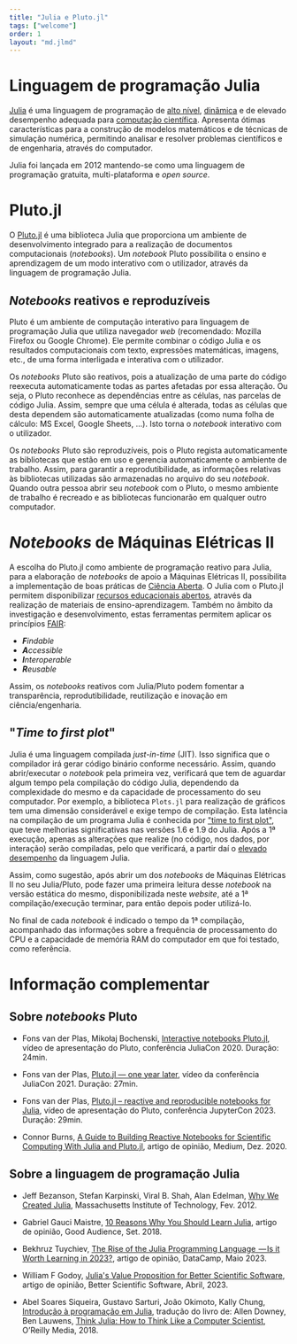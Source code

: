 ```yaml
---
title: "Julia e Pluto.jl"
tags: ["welcome"]
order: 1
layout: "md.jlmd"
---
```


# Linguagem de programação Julia 
[Julia](https://en.wikipedia.org/wiki/Julia_(programming_language)) é uma linguagem de programação de [alto nível](https://en.wikipedia.org/wiki/High-level_programming_language), [dinâmica](https://en.wikipedia.org/wiki/Dynamic_programming_language) e de elevado desempenho adequada para [computação científica](https://pt.wikipedia.org/wiki/Computa%C3%A7%C3%A3o_cient%C3%ADfica). Apresenta ótimas características para a construção de modelos matemáticos e de técnicas de simulação numérica, permitindo analisar e resolver problemas científicos e de engenharia, através do computador.

Julia foi lançada em 2012 mantendo-se como uma linguagem de programação gratuita, multi-plataforma e *open source*.

# Pluto.jl
O [Pluto.jl](https://plutojl.org/) é uma biblioteca Julia que proporciona um ambiente de desenvolvimento integrado para a realização de documentos computacionais (*notebooks*). 
Um *notebook* Pluto possibilita o ensino e aprendizagem de um modo interativo com o utilizador, através da linguagem de programação Julia.

## *Notebooks* reativos e reproduzíveis
Pluto é um ambiente de computação interativo para linguagem de programação Julia que utiliza navegador *web* (recomendado: Mozilla Firefox ou Google Chrome). 
Ele permite combinar o código Julia e os resultados computacionais com texto, expressões matemáticas, imagens, etc., de uma forma interligada e interativa com o utilizador. 

Os *notebooks* Pluto são reativos, pois a atualização de uma parte do código reexecuta automaticamente todas as partes afetadas por essa alteração. 
Ou seja, o Pluto reconhece as dependências entre as células, nas parcelas de código Julia. Assim, sempre que uma célula é alterada, todas as células que desta dependem são automaticamente atualizadas (como numa folha de cálculo: MS Excel, Google Sheets, ...). Isto torna o *notebook* interativo com o utilizador.

Os *notebooks* Pluto são reproduzíveis, pois o Pluto regista automaticamente as bibliotecas que estão em uso e gerencia automaticamente o ambiente de trabalho. 
Assim, para garantir a reprodutibilidade, as informações relativas às bibliotecas utilizadas são armazenadas no arquivo do seu *notebook*. 
Quando outra pessoa abrir seu *notebook* com o Pluto, o mesmo ambiente de trabalho é recreado e as bibliotecas funcionarão em qualquer outro computador.


# *Notebooks* de Máquinas Elétricas II
A escolha do Pluto.jl como ambiente de programação reativo para Julia, para a elaboração de *notebooks* de apoio a Máquinas Elétricas II, possibilita a implementação de boas práticas de [Ciência Aberta](https://www.ciencia-aberta.pt/). O Julia com o Pluto.jl permitem disponibilizar [recursos educacionais abertos](https://en.wikipedia.org/wiki/Open_educational_resources), através da realização de materiais de ensino-aprendizagem. Também no âmbito da investigação e desenvolvimento, estas ferramentas permitem aplicar os princípios [FAIR](https://openscience.eu/):

- _**F**indable_
- _**A**ccessible_
- _**I**nteroperable_
- _**R**eusable_

Assim, os *notebooks* reativos com Julia/Pluto podem fomentar a transparência, reprodutibilidade, reutilização e inovação em ciência/engenharia.


## "*Time to first plot*"
Julia é uma linguagem compilada *just-in-time* (JIT). Isso significa que o compilador irá gerar código binário conforme necessário. Assim, quando abrir/executar o *notebook* pela primeira vez, verificará que tem de aguardar algum tempo pela compilação do código Julia, dependendo da complexidade do mesmo e da capacidade de processamento do seu computador. Por exemplo, a biblioteca `Plots.jl` para realização de gráficos tem uma dimensão considerável e exige tempo de compilação. Esta latência na compilação de um programa Julia é conhecida por ["time to first plot"](https://lwn.net/Articles/856819/), que teve melhorias significativas nas versões 1.6 e 1.9 do Julia. Após a 1ª execução, apenas as alterações que realize (no código, nos dados, por interação) serão compiladas, pelo que verificará, a partir daí o [elevado desempenho](https://julialang.org/benchmarks/) da linguagem Julia.

Assim, como sugestão, após abrir um dos *notebooks* de Máquinas Elétricas II no seu Julia/Pluto, pode fazer uma primeira leitura desse *notebook* na versão estática do mesmo, disponibilizada neste *website*, até a 1ª compilação/execução terminar, para então depois poder utilizá-lo.

No final de cada *notebook* é indicado o tempo da 1ª compilação, acompanhado das informações sobre a frequência de processamento do CPU e a capacidade de memória RAM do computador em que foi testado, como referência.


# Informação complementar

## Sobre *notebooks* Pluto

- Fons van der Plas, Mikołaj Bochenski, [Interactive notebooks Pluto.jl](https://youtu.be/IAF8DjrQSSk), vídeo de apresentação do Pluto, conferência JuliaCon 2020. Duração: 24min.

- Fons van der Plas, [Pluto.jl — one year later](https://youtu.be/HiI4jgDyDhY), vídeo da conferência JuliaCon 2021. Duração: 27min.

- Fons van der Plas, [Pluto.jl – reactive and reproducible notebooks for Julia](https://www.youtube.com/watch?v=Rg3r3gG4nQo), vídeo de apresentação do Pluto, conferência JupyterCon 2023. Duração: 29min.

- Connor Burns, [A Guide to Building Reactive Notebooks for Scientific Computing With Julia and Pluto.jl](https://medium.com/swlh/a-guide-to-building-reactive-notebooks-for-scientific-computing-with-julia-and-pluto-jl-1a2c0c455d51), artigo de opinião, Medium, Dez. 2020.


## Sobre a linguagem de programação Julia

- Jeff Bezanson, Stefan Karpinski, Viral B. Shah, Alan Edelman, [Why We Created Julia](https://julialang.org/blog/2012/02/why-we-created-julia/), Massachusetts Institute of Technology, Fev. 2012.

- Gabriel Gauci Maistre, [10 Reasons Why You Should Learn Julia](https://blog.goodaudience.com/10-reasons-why-you-should-learn-julia-d786ac29c6ca), artigo de opinião, Good Audience, Set. 2018.

- Bekhruz Tuychiev, [The Rise of the Julia Programming Language  — Is it Worth Learning in 2023?](https://www.datacamp.com/blog/the-rise-of-julia-is-it-worth-learning-in-2022), artigo de opinião, DataCamp, Maio 2023.

- William F Godoy, [Julia's Value Proposition for Better Scientific Software](https://bssw.io/blog_posts/julia-s-value-proposition-for-better-scientific-software), artigo de opinião, Better Scientific Software, Abril, 2023.

- Abel Soares Siqueira, Gustavo Sarturi, João Okimoto, Kally Chung, [Introdução à programação em Julia](https://juliaintro.github.io/JuliaIntroBR.jl/), tradução do livro de: Allen Downey, Ben Lauwens, [Think Julia: How to Think Like a Computer Scientist](https://benlauwens.github.io/ThinkJulia.jl/latest/book.html), O’Reilly Media, 2018. 
